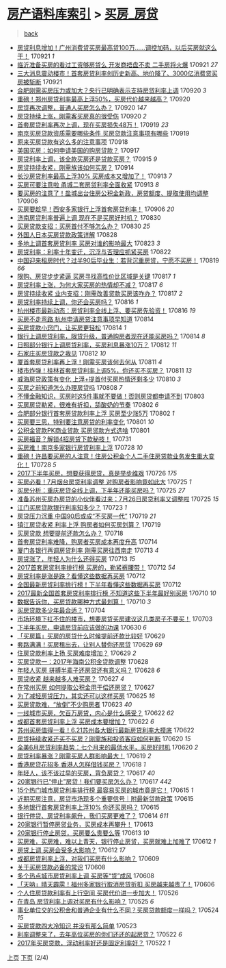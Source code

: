 [房产语料库索引](../../README.md)  > [买房_房贷](买房_房贷.md)
====
> [back](../README.md)

- [房贷利息增加！广州消费贷买房最高贷100万……调控加码，以后买房就这么干！](http://jkwz.applinzi.com/ittc/7015844863445304337.html#%E6%88%BF%E8%B4%B7%E5%88%A9%E6%81%AF%E5%A2%9E%E5%8A%A0%EF%BC%81%E5%B9%BF%E5%B7%9E%E6%B6%88%E8%B4%B9%E8%B4%B7%E4%B9%B0%E6%88%BF%E6%9C%80%E9%AB%98%E8%B4%B7100%E4%B8%87%E2%80%A6%E2%80%A6%E8%B0%83%E6%8E%A7%E5%8A%A0%E7%A0%81%EF%BC%8C%E4%BB%A5%E5%90%8E%E4%B9%B0%E6%88%BF%E5%B0%B1%E8%BF%99%E4%B9%88%E5%B9%B2%EF%BC%81) 170921 *1* 
- [临沂准备买房的看过工资够房贷么 开发商捂盘不卖 二手房将火爆](http://jkwz.applinzi.com/ittc/7015802893486261264.html#%E4%B8%B4%E6%B2%82%E5%87%86%E5%A4%87%E4%B9%B0%E6%88%BF%E7%9A%84%E7%9C%8B%E8%BF%87%E5%B7%A5%E8%B5%84%E5%A4%9F%E6%88%BF%E8%B4%B7%E4%B9%88+%E5%BC%80%E5%8F%91%E5%95%86%E6%8D%82%E7%9B%98%E4%B8%8D%E5%8D%96+%E4%BA%8C%E6%89%8B%E6%88%BF%E5%B0%86%E7%81%AB%E7%88%86) 170921 *27* 
- [三大消息震动楼市！首套房贷利率创历史新高、地价降了、3000亿消费贷买房被斩断](http://jkwz.applinzi.com/ittc/7015676422302204945.html#%E4%B8%89%E5%A4%A7%E6%B6%88%E6%81%AF%E9%9C%87%E5%8A%A8%E6%A5%BC%E5%B8%82%EF%BC%81%E9%A6%96%E5%A5%97%E6%88%BF%E8%B4%B7%E5%88%A9%E7%8E%87%E5%88%9B%E5%8E%86%E5%8F%B2%E6%96%B0%E9%AB%98%E3%80%81%E5%9C%B0%E4%BB%B7%E9%99%8D%E4%BA%86%E3%80%813000%E4%BA%BF%E6%B6%88%E8%B4%B9%E8%B4%B7%E4%B9%B0%E6%88%BF%E8%A2%AB%E6%96%A9%E6%96%AD) 170921  
- [合肥刚需买房压力或加大？央行已明确表示支持房贷利率上调](http://jkwz.applinzi.com/ittc/7015444379920237584.html#%E5%90%88%E8%82%A5%E5%88%9A%E9%9C%80%E4%B9%B0%E6%88%BF%E5%8E%8B%E5%8A%9B%E6%88%96%E5%8A%A0%E5%A4%A7%EF%BC%9F%E5%A4%AE%E8%A1%8C%E5%B7%B2%E6%98%8E%E7%A1%AE%E8%A1%A8%E7%A4%BA%E6%94%AF%E6%8C%81%E6%88%BF%E8%B4%B7%E5%88%A9%E7%8E%87%E4%B8%8A%E8%B0%83) 170920 *3* 
- [重磅！郑州房贷利率最高上浮50%，买房代价越来越高？](http://jkwz.applinzi.com/ittc/7015356392180024337.html#%E9%87%8D%E7%A3%85%EF%BC%81%E9%83%91%E5%B7%9E%E6%88%BF%E8%B4%B7%E5%88%A9%E7%8E%87%E6%9C%80%E9%AB%98%E4%B8%8A%E6%B5%AE50%25%EF%BC%8C%E4%B9%B0%E6%88%BF%E4%BB%A3%E4%BB%B7%E8%B6%8A%E6%9D%A5%E8%B6%8A%E9%AB%98%EF%BC%9F) 170920  
- [房贷再次调整，普通人买房怎么办？](http://jkwz.applinzi.com/ittc/7015355166033970193.html#%E6%88%BF%E8%B4%B7%E5%86%8D%E6%AC%A1%E8%B0%83%E6%95%B4%EF%BC%8C%E6%99%AE%E9%80%9A%E4%BA%BA%E4%B9%B0%E6%88%BF%E6%80%8E%E4%B9%88%E5%8A%9E%EF%BC%9F) 170920 *147* 
- [房贷持续上涨，刚需客买房真的很受伤](http://jkwz.applinzi.com/ittc/7015079674877838352.html#%E6%88%BF%E8%B4%B7%E6%8C%81%E7%BB%AD%E4%B8%8A%E6%B6%A8%EF%BC%8C%E5%88%9A%E9%9C%80%E5%AE%A2%E4%B9%B0%E6%88%BF%E7%9C%9F%E7%9A%84%E5%BE%88%E5%8F%97%E4%BC%A4) 170920 *2* 
- [首套房贷利率再次上调，现在买房损失48万！](http://jkwz.applinzi.com/ittc/7015060439816471569.html#%E9%A6%96%E5%A5%97%E6%88%BF%E8%B4%B7%E5%88%A9%E7%8E%87%E5%86%8D%E6%AC%A1%E4%B8%8A%E8%B0%83%EF%BC%8C%E7%8E%B0%E5%9C%A8%E4%B9%B0%E6%88%BF%E6%8D%9F%E5%A4%B148%E4%B8%87%EF%BC%81) 170919 *23* 
- [南京买房贷款资质需要哪些条件 买房贷款注意事项有哪些](http://jkwz.applinzi.com/ittc/7015045118133011472.html#%E5%8D%97%E4%BA%AC%E4%B9%B0%E6%88%BF%E8%B4%B7%E6%AC%BE%E8%B5%84%E8%B4%A8%E9%9C%80%E8%A6%81%E5%93%AA%E4%BA%9B%E6%9D%A1%E4%BB%B6+%E4%B9%B0%E6%88%BF%E8%B4%B7%E6%AC%BE%E6%B3%A8%E6%84%8F%E4%BA%8B%E9%A1%B9%E6%9C%89%E5%93%AA%E4%BA%9B) 170919  
- [原来买房贷款有这么多的注意事项](http://jkwz.applinzi.com/ittc/7014790704767960081.html#%E5%8E%9F%E6%9D%A5%E4%B9%B0%E6%88%BF%E8%B4%B7%E6%AC%BE%E6%9C%89%E8%BF%99%E4%B9%88%E5%A4%9A%E7%9A%84%E6%B3%A8%E6%84%8F%E4%BA%8B%E9%A1%B9) 170918  
- [美国买房：如何申请美国的购房贷款？](http://jkwz.applinzi.com/ittc/7014233059128509456.html#%E7%BE%8E%E5%9B%BD%E4%B9%B0%E6%88%BF%EF%BC%9A%E5%A6%82%E4%BD%95%E7%94%B3%E8%AF%B7%E7%BE%8E%E5%9B%BD%E7%9A%84%E8%B4%AD%E6%88%BF%E8%B4%B7%E6%AC%BE%EF%BC%9F) 170917  
- [房贷利率上调，该全款买房还是贷款买房？](http://jkwz.applinzi.com/ittc/7013470789280728080.html#%E6%88%BF%E8%B4%B7%E5%88%A9%E7%8E%87%E4%B8%8A%E8%B0%83%EF%BC%8C%E8%AF%A5%E5%85%A8%E6%AC%BE%E4%B9%B0%E6%88%BF%E8%BF%98%E6%98%AF%E8%B4%B7%E6%AC%BE%E4%B9%B0%E6%88%BF%EF%BC%9F) 170915 *9* 
- [房贷持续收紧，刚需族该如何买房？](http://jkwz.applinzi.com/ittc/7013202559282709520.html#%E6%88%BF%E8%B4%B7%E6%8C%81%E7%BB%AD%E6%94%B6%E7%B4%A7%EF%BC%8C%E5%88%9A%E9%9C%80%E6%97%8F%E8%AF%A5%E5%A6%82%E4%BD%95%E4%B9%B0%E6%88%BF%EF%BC%9F) 170914  
- [长沙房贷利率最高上浮30% 买房成本又增加了！](http://jkwz.applinzi.com/ittc/7012812586154984464.html#%E9%95%BF%E6%B2%99%E6%88%BF%E8%B4%B7%E5%88%A9%E7%8E%87%E6%9C%80%E9%AB%98%E4%B8%8A%E6%B5%AE30%25+%E4%B9%B0%E6%88%BF%E6%88%90%E6%9C%AC%E5%8F%88%E5%A2%9E%E5%8A%A0%E4%BA%86%EF%BC%81) 170913 *7* 
- [买房可要注意啦 甬城二套房贷利率全面收紧](http://jkwz.applinzi.com/ittc/7012714832149873680.html#%E4%B9%B0%E6%88%BF%E5%8F%AF%E8%A6%81%E6%B3%A8%E6%84%8F%E5%95%A6+%E7%94%AC%E5%9F%8E%E4%BA%8C%E5%A5%97%E6%88%BF%E8%B4%B7%E5%88%A9%E7%8E%87%E5%85%A8%E9%9D%A2%E6%94%B6%E7%B4%A7) 170913 *8* 
- [要买房的注意了！盐城出台住房公积金新政，房贷额度、提取使用均调整](http://jkwz.applinzi.com/ittc/7010275632708322321.html#%E8%A6%81%E4%B9%B0%E6%88%BF%E7%9A%84%E6%B3%A8%E6%84%8F%E4%BA%86%EF%BC%81%E7%9B%90%E5%9F%8E%E5%87%BA%E5%8F%B0%E4%BD%8F%E6%88%BF%E5%85%AC%E7%A7%AF%E9%87%91%E6%96%B0%E6%94%BF%EF%BC%8C%E6%88%BF%E8%B4%B7%E9%A2%9D%E5%BA%A6%E3%80%81%E6%8F%90%E5%8F%96%E4%BD%BF%E7%94%A8%E5%9D%87%E8%B0%83%E6%95%B4) 170906  
- [买房要趁早！西安多家银行上浮首套房贷利率！](http://jkwz.applinzi.com/ittc/7010218379238179856.html#%E4%B9%B0%E6%88%BF%E8%A6%81%E8%B6%81%E6%97%A9%EF%BC%81%E8%A5%BF%E5%AE%89%E5%A4%9A%E5%AE%B6%E9%93%B6%E8%A1%8C%E4%B8%8A%E6%B5%AE%E9%A6%96%E5%A5%97%E6%88%BF%E8%B4%B7%E5%88%A9%E7%8E%87%EF%BC%81) 170906 *20* 
- [济南房贷利率普遍上调 现在不是买房好时机？](http://jkwz.applinzi.com/ittc/7007613670258115600.html#%E6%B5%8E%E5%8D%97%E6%88%BF%E8%B4%B7%E5%88%A9%E7%8E%87%E6%99%AE%E9%81%8D%E4%B8%8A%E8%B0%83+%E7%8E%B0%E5%9C%A8%E4%B8%8D%E6%98%AF%E4%B9%B0%E6%88%BF%E5%A5%BD%E6%97%B6%E6%9C%BA%EF%BC%9F) 170830  
- [买房贷款支招：买房首付不够怎么办？](http://jkwz.applinzi.com/ittc/7007561068103336976.html#%E4%B9%B0%E6%88%BF%E8%B4%B7%E6%AC%BE%E6%94%AF%E6%8B%9B%EF%BC%9A%E4%B9%B0%E6%88%BF%E9%A6%96%E4%BB%98%E4%B8%8D%E5%A4%9F%E6%80%8E%E4%B9%88%E5%8A%9E%EF%BC%9F) 170830 *25* 
- [外国人日本买房贷款政策详解](http://jkwz.applinzi.com/ittc/7006843178853073937.html#%E5%A4%96%E5%9B%BD%E4%BA%BA%E6%97%A5%E6%9C%AC%E4%B9%B0%E6%88%BF%E8%B4%B7%E6%AC%BE%E6%94%BF%E7%AD%96%E8%AF%A6%E8%A7%A3) 170828  
- [多地上调首套房贷利率 买房对谁的影响最大](http://jkwz.applinzi.com/ittc/7004950445842498576.html#%E5%A4%9A%E5%9C%B0%E4%B8%8A%E8%B0%83%E9%A6%96%E5%A5%97%E6%88%BF%E8%B4%B7%E5%88%A9%E7%8E%87+%E4%B9%B0%E6%88%BF%E5%AF%B9%E8%B0%81%E7%9A%84%E5%BD%B1%E5%93%8D%E6%9C%80%E5%A4%A7) 170823 *3* 
- [房贷利率：利率十年变迁，沉浮与否理应抓紧买房](http://jkwz.applinzi.com/ittc/7004667357191210000.html#%E6%88%BF%E8%B4%B7%E5%88%A9%E7%8E%87%EF%BC%9A%E5%88%A9%E7%8E%87%E5%8D%81%E5%B9%B4%E5%8F%98%E8%BF%81%EF%BC%8C%E6%B2%89%E6%B5%AE%E4%B8%8E%E5%90%A6%E7%90%86%E5%BA%94%E6%8A%93%E7%B4%A7%E4%B9%B0%E6%88%BF) 170822  
- [中国迎来租房时代？过半90后毕业生：若背沉重房贷，宁愿不买房！](http://jkwz.applinzi.com/ittc/7003443145113863184.html#%E4%B8%AD%E5%9B%BD%E8%BF%8E%E6%9D%A5%E7%A7%9F%E6%88%BF%E6%97%B6%E4%BB%A3%EF%BC%9F%E8%BF%87%E5%8D%8A90%E5%90%8E%E6%AF%95%E4%B8%9A%E7%94%9F%EF%BC%9A%E8%8B%A5%E8%83%8C%E6%B2%89%E9%87%8D%E6%88%BF%E8%B4%B7%EF%BC%8C%E5%AE%81%E6%84%BF%E4%B8%8D%E4%B9%B0%E6%88%BF%EF%BC%81) 170819 *66* 
- [限购、房贷步步紧逼 买房寻找高性价比区域是关键](http://jkwz.applinzi.com/ittc/7002850912224412689.html#%E9%99%90%E8%B4%AD%E3%80%81%E6%88%BF%E8%B4%B7%E6%AD%A5%E6%AD%A5%E7%B4%A7%E9%80%BC+%E4%B9%B0%E6%88%BF%E5%AF%BB%E6%89%BE%E9%AB%98%E6%80%A7%E4%BB%B7%E6%AF%94%E5%8C%BA%E5%9F%9F%E6%98%AF%E5%85%B3%E9%94%AE) 170817 *1* 
- [房贷利率上涨，为何大家买房的热情却不减？](http://jkwz.applinzi.com/ittc/7002829935646082065.html#%E6%88%BF%E8%B4%B7%E5%88%A9%E7%8E%87%E4%B8%8A%E6%B6%A8%EF%BC%8C%E4%B8%BA%E4%BD%95%E5%A4%A7%E5%AE%B6%E4%B9%B0%E6%88%BF%E7%9A%84%E7%83%AD%E6%83%85%E5%8D%B4%E4%B8%8D%E5%87%8F%EF%BC%9F) 170817 *6* 
- [房贷持续收紧 业内支招：刚需改善贷款买房该咋办？](http://jkwz.applinzi.com/ittc/7002718482393990161.html#%E6%88%BF%E8%B4%B7%E6%8C%81%E7%BB%AD%E6%94%B6%E7%B4%A7+%E4%B8%9A%E5%86%85%E6%94%AF%E6%8B%9B%EF%BC%9A%E5%88%9A%E9%9C%80%E6%94%B9%E5%96%84%E8%B4%B7%E6%AC%BE%E4%B9%B0%E6%88%BF%E8%AF%A5%E5%92%8B%E5%8A%9E%EF%BC%9F) 170817 *2* 
- [房贷利率持续上调，你还会买房吗？](http://jkwz.applinzi.com/ittc/7002317219479159824.html#%E6%88%BF%E8%B4%B7%E5%88%A9%E7%8E%87%E6%8C%81%E7%BB%AD%E4%B8%8A%E8%B0%83%EF%BC%8C%E4%BD%A0%E8%BF%98%E4%BC%9A%E4%B9%B0%E6%88%BF%E5%90%97%EF%BC%9F) 170816 *1* 
- [杭州楼市最新动态：房贷利率全线上浮、要买房先验资！](http://jkwz.applinzi.com/ittc/7002315948634407953.html#%E6%9D%AD%E5%B7%9E%E6%A5%BC%E5%B8%82%E6%9C%80%E6%96%B0%E5%8A%A8%E6%80%81%EF%BC%9A%E6%88%BF%E8%B4%B7%E5%88%A9%E7%8E%87%E5%85%A8%E7%BA%BF%E4%B8%8A%E6%B5%AE%E3%80%81%E8%A6%81%E4%B9%B0%E6%88%BF%E5%85%88%E9%AA%8C%E8%B5%84%EF%BC%81) 170816 *19* 
- [买房不走弯路 杭州申请房贷注意事项早知道](http://jkwz.applinzi.com/ittc/7001723528381203473.html#%E4%B9%B0%E6%88%BF%E4%B8%8D%E8%B5%B0%E5%BC%AF%E8%B7%AF+%E6%9D%AD%E5%B7%9E%E7%94%B3%E8%AF%B7%E6%88%BF%E8%B4%B7%E6%B3%A8%E6%84%8F%E4%BA%8B%E9%A1%B9%E6%97%A9%E7%9F%A5%E9%81%93) 170814  
- [买房贷款小窍门，让买房更轻松](http://jkwz.applinzi.com/ittc/7001588569884591121.html#%E4%B9%B0%E6%88%BF%E8%B4%B7%E6%AC%BE%E5%B0%8F%E7%AA%8D%E9%97%A8%EF%BC%8C%E8%AE%A9%E4%B9%B0%E6%88%BF%E6%9B%B4%E8%BD%BB%E6%9D%BE) 170814 *1* 
- [银行上调房贷利率，限贷升级，普通购房者现在还能买房吗？](http://jkwz.applinzi.com/ittc/7001602264316511248.html#%E9%93%B6%E8%A1%8C%E4%B8%8A%E8%B0%83%E6%88%BF%E8%B4%B7%E5%88%A9%E7%8E%87%EF%BC%8C%E9%99%90%E8%B4%B7%E5%8D%87%E7%BA%A7%EF%BC%8C%E6%99%AE%E9%80%9A%E8%B4%AD%E6%88%BF%E8%80%85%E7%8E%B0%E5%9C%A8%E8%BF%98%E8%83%BD%E4%B9%B0%E6%88%BF%E5%90%97%EF%BC%9F) 170814 *8* 
- [日照部分银行上调房贷利率，买房利息暴涨10万？](http://jkwz.applinzi.com/ittc/7000958864571499537.html#%E6%97%A5%E7%85%A7%E9%83%A8%E5%88%86%E9%93%B6%E8%A1%8C%E4%B8%8A%E8%B0%83%E6%88%BF%E8%B4%B7%E5%88%A9%E7%8E%87%EF%BC%8C%E4%B9%B0%E6%88%BF%E5%88%A9%E6%81%AF%E6%9A%B4%E6%B6%A810%E4%B8%87%EF%BC%9F) 170812 *11* 
- [石家庄买房贷款之我见](http://jkwz.applinzi.com/ittc/7000579756599542801.html#%E7%9F%B3%E5%AE%B6%E5%BA%84%E4%B9%B0%E6%88%BF%E8%B4%B7%E6%AC%BE%E4%B9%8B%E6%88%91%E8%A7%81) 170812 *10* 
- [厦首套房贷利率再上浮！刚需买房该何去何从](http://jkwz.applinzi.com/ittc/7000554121130935312.html#%E5%8E%A6%E9%A6%96%E5%A5%97%E6%88%BF%E8%B4%B7%E5%88%A9%E7%8E%87%E5%86%8D%E4%B8%8A%E6%B5%AE%EF%BC%81%E5%88%9A%E9%9C%80%E4%B9%B0%E6%88%BF%E8%AF%A5%E4%BD%95%E5%8E%BB%E4%BD%95%E4%BB%8E) 170811 *4* 
- [楼市炸弹！桂林首套房贷利率上调5%，你还买不买房？](http://jkwz.applinzi.com/ittc/7000490780932965392.html#%E6%A5%BC%E5%B8%82%E7%82%B8%E5%BC%B9%EF%BC%81%E6%A1%82%E6%9E%97%E9%A6%96%E5%A5%97%E6%88%BF%E8%B4%B7%E5%88%A9%E7%8E%87%E4%B8%8A%E8%B0%835%25%EF%BC%8C%E4%BD%A0%E8%BF%98%E4%B9%B0%E4%B8%8D%E4%B9%B0%E6%88%BF%EF%BC%9F) 170811 *13* 
- [威海房贷政策有变化 上浮+提首付买房热情还剩多少](http://jkwz.applinzi.com/ittc/7000190173361734672.html#%E5%A8%81%E6%B5%B7%E6%88%BF%E8%B4%B7%E6%94%BF%E7%AD%96%E6%9C%89%E5%8F%98%E5%8C%96+%E4%B8%8A%E6%B5%AE%2B%E6%8F%90%E9%A6%96%E4%BB%98%E4%B9%B0%E6%88%BF%E7%83%AD%E6%83%85%E8%BF%98%E5%89%A9%E5%A4%9A%E5%B0%91) 170810 *3* 
- [买房之前知道怎么办理房贷吗](http://jkwz.applinzi.com/ittc/6999456382016029713.html#%E4%B9%B0%E6%88%BF%E4%B9%8B%E5%89%8D%E7%9F%A5%E9%81%93%E6%80%8E%E4%B9%88%E5%8A%9E%E7%90%86%E6%88%BF%E8%B4%B7%E5%90%97) 170808 *7* 
- [不懂金融知识，买房时这5件事就不要做！否则房贷都申请不到](http://jkwz.applinzi.com/ittc/6997627208322253840.html#%E4%B8%8D%E6%87%82%E9%87%91%E8%9E%8D%E7%9F%A5%E8%AF%86%EF%BC%8C%E4%B9%B0%E6%88%BF%E6%97%B6%E8%BF%995%E4%BB%B6%E4%BA%8B%E5%B0%B1%E4%B8%8D%E8%A6%81%E5%81%9A%EF%BC%81%E5%90%A6%E5%88%99%E6%88%BF%E8%B4%B7%E9%83%BD%E7%94%B3%E8%AF%B7%E4%B8%8D%E5%88%B0) 170803  
- [买房房贷勒紧，很难有折扣，舔酸奶的节奏](http://jkwz.applinzi.com/ittc/6997142483279299601.html#%E4%B9%B0%E6%88%BF%E6%88%BF%E8%B4%B7%E5%8B%92%E7%B4%A7%EF%BC%8C%E5%BE%88%E9%9A%BE%E6%9C%89%E6%8A%98%E6%89%A3%EF%BC%8C%E8%88%94%E9%85%B8%E5%A5%B6%E7%9A%84%E8%8A%82%E5%A5%8F) 170802 *6* 
- [合肥部分银行首套房贷款利率上浮 买房至少涨5万](http://jkwz.applinzi.com/ittc/6997135180488508433.html#%E5%90%88%E8%82%A5%E9%83%A8%E5%88%86%E9%93%B6%E8%A1%8C%E9%A6%96%E5%A5%97%E6%88%BF%E8%B4%B7%E6%AC%BE%E5%88%A9%E7%8E%87%E4%B8%8A%E6%B5%AE+%E4%B9%B0%E6%88%BF%E8%87%B3%E5%B0%91%E6%B6%A85%E4%B8%87) 170802 *1* 
- [买房要三思，特别要注意房贷的利率变化](http://jkwz.applinzi.com/ittc/6996859063638688784.html#%E4%B9%B0%E6%88%BF%E8%A6%81%E4%B8%89%E6%80%9D%EF%BC%8C%E7%89%B9%E5%88%AB%E8%A6%81%E6%B3%A8%E6%84%8F%E6%88%BF%E8%B4%B7%E7%9A%84%E5%88%A9%E7%8E%87%E5%8F%98%E5%8C%96) 170801 *10* 
- [公积金贷款PK商业贷款 买房贷款方式选啥](http://jkwz.applinzi.com/ittc/6996793533338747920.html#%E5%85%AC%E7%A7%AF%E9%87%91%E8%B4%B7%E6%AC%BEPK%E5%95%86%E4%B8%9A%E8%B4%B7%E6%AC%BE+%E4%B9%B0%E6%88%BF%E8%B4%B7%E6%AC%BE%E6%96%B9%E5%BC%8F%E9%80%89%E5%95%A5) 170801  
- [买房福音？解锁4招房贷下款秘技！](http://jkwz.applinzi.com/ittc/6996425218535719953.html#%E4%B9%B0%E6%88%BF%E7%A6%8F%E9%9F%B3%EF%BC%9F%E8%A7%A3%E9%94%814%E6%8B%9B%E6%88%BF%E8%B4%B7%E4%B8%8B%E6%AC%BE%E7%A7%98%E6%8A%80%EF%BC%81) 170731  
- [买房难！南京多家银行房贷利率上浮](http://jkwz.applinzi.com/ittc/6995411248198714384.html#%E4%B9%B0%E6%88%BF%E9%9A%BE%EF%BC%81%E5%8D%97%E4%BA%AC%E5%A4%9A%E5%AE%B6%E9%93%B6%E8%A1%8C%E6%88%BF%E8%B4%B7%E5%88%A9%E7%8E%87%E4%B8%8A%E6%B5%AE) 170728 *10* 
- [重磅！许昌要买房的人注意！住房公积金个人二手住房贷款业务发生重大变化！](http://jkwz.applinzi.com/ittc/6995406803255690256.html#%E9%87%8D%E7%A3%85%EF%BC%81%E8%AE%B8%E6%98%8C%E8%A6%81%E4%B9%B0%E6%88%BF%E7%9A%84%E4%BA%BA%E6%B3%A8%E6%84%8F%EF%BC%81%E4%BD%8F%E6%88%BF%E5%85%AC%E7%A7%AF%E9%87%91%E4%B8%AA%E4%BA%BA%E4%BA%8C%E6%89%8B%E4%BD%8F%E6%88%BF%E8%B4%B7%E6%AC%BE%E4%B8%9A%E5%8A%A1%E5%8F%91%E7%94%9F%E9%87%8D%E5%A4%A7%E5%8F%98%E5%8C%96%EF%BC%81) 170728 *5* 
- [2017下半年买房，想要获得房贷，真是举步维艰](http://jkwz.applinzi.com/ittc/6994652793187861520.html#2017%E4%B8%8B%E5%8D%8A%E5%B9%B4%E4%B9%B0%E6%88%BF%EF%BC%8C%E6%83%B3%E8%A6%81%E8%8E%B7%E5%BE%97%E6%88%BF%E8%B4%B7%EF%BC%8C%E7%9C%9F%E6%98%AF%E4%B8%BE%E6%AD%A5%E7%BB%B4%E8%89%B0) 170726 *175* 
- [买房必看！7月烟台房贷利率调整 对购房者影响竟如此大](http://jkwz.applinzi.com/ittc/6994264556153865232.html#%E4%B9%B0%E6%88%BF%E5%BF%85%E7%9C%8B%EF%BC%817%E6%9C%88%E7%83%9F%E5%8F%B0%E6%88%BF%E8%B4%B7%E5%88%A9%E7%8E%87%E8%B0%83%E6%95%B4+%E5%AF%B9%E8%B4%AD%E6%88%BF%E8%80%85%E5%BD%B1%E5%93%8D%E7%AB%9F%E5%A6%82%E6%AD%A4%E5%A4%A7) 170725 *1* 
- [买房分析：重庆房贷全线上调，下半年还能买房吗？](http://jkwz.applinzi.com/ittc/6994254601573106704.html#%E4%B9%B0%E6%88%BF%E5%88%86%E6%9E%90%EF%BC%9A%E9%87%8D%E5%BA%86%E6%88%BF%E8%B4%B7%E5%85%A8%E7%BA%BF%E4%B8%8A%E8%B0%83%EF%BC%8C%E4%B8%8B%E5%8D%8A%E5%B9%B4%E8%BF%98%E8%83%BD%E4%B9%B0%E6%88%BF%E5%90%97%EF%BC%9F) 170725 *27* 
- [准备苏州买房办房贷的小伙伴看过来：7月26日房贷利率又调整啦](http://jkwz.applinzi.com/ittc/6994190668334105616.html#%E5%87%86%E5%A4%87%E8%8B%8F%E5%B7%9E%E4%B9%B0%E6%88%BF%E5%8A%9E%E6%88%BF%E8%B4%B7%E7%9A%84%E5%B0%8F%E4%BC%99%E4%BC%B4%E7%9C%8B%E8%BF%87%E6%9D%A5%EF%BC%9A7%E6%9C%8826%E6%97%A5%E6%88%BF%E8%B4%B7%E5%88%A9%E7%8E%87%E5%8F%88%E8%B0%83%E6%95%B4%E5%95%A6) 170725 *15* 
- [江门买房贷款银行利率知多少？](http://jkwz.applinzi.com/ittc/6993284313955959825.html#%E6%B1%9F%E9%97%A8%E4%B9%B0%E6%88%BF%E8%B4%B7%E6%AC%BE%E9%93%B6%E8%A1%8C%E5%88%A9%E7%8E%87%E7%9F%A5%E5%A4%9A%E5%B0%91%EF%BC%9F) 170723 *1* 
- [房贷压力沉重 中国90后或成“不买房一代”](http://jkwz.applinzi.com/ittc/6992046301272097808.html#%E6%88%BF%E8%B4%B7%E5%8E%8B%E5%8A%9B%E6%B2%89%E9%87%8D+%E4%B8%AD%E5%9B%BD90%E5%90%8E%E6%88%96%E6%88%90%E2%80%9C%E4%B8%8D%E4%B9%B0%E6%88%BF%E4%B8%80%E4%BB%A3%E2%80%9D) 170719 *21* 
- [镇江房贷收紧 利率上浮 购房者如何买房划算？](http://jkwz.applinzi.com/ittc/6991808170807526416.html#%E9%95%87%E6%B1%9F%E6%88%BF%E8%B4%B7%E6%94%B6%E7%B4%A7+%E5%88%A9%E7%8E%87%E4%B8%8A%E6%B5%AE+%E8%B4%AD%E6%88%BF%E8%80%85%E5%A6%82%E4%BD%95%E4%B9%B0%E6%88%BF%E5%88%92%E7%AE%97%EF%BC%9F) 170719  
- [买房贷款 想要提前还款怎么办？](http://jkwz.applinzi.com/ittc/6991645765246911504.html#%E4%B9%B0%E6%88%BF%E8%B4%B7%E6%AC%BE+%E6%83%B3%E8%A6%81%E6%8F%90%E5%89%8D%E8%BF%98%E6%AC%BE%E6%80%8E%E4%B9%88%E5%8A%9E%EF%BC%9F) 170718  
- [首套房贷利率难降，购房者买房成本再度升高](http://jkwz.applinzi.com/ittc/6990074482444993553.html#%E9%A6%96%E5%A5%97%E6%88%BF%E8%B4%B7%E5%88%A9%E7%8E%87%E9%9A%BE%E9%99%8D%EF%BC%8C%E8%B4%AD%E6%88%BF%E8%80%85%E4%B9%B0%E6%88%BF%E6%88%90%E6%9C%AC%E5%86%8D%E5%BA%A6%E5%8D%87%E9%AB%98) 170714  
- [厦门各银行再调房贷利率 刚需买房往西南走](http://jkwz.applinzi.com/ittc/6989817537867809808.html#%E5%8E%A6%E9%97%A8%E5%90%84%E9%93%B6%E8%A1%8C%E5%86%8D%E8%B0%83%E6%88%BF%E8%B4%B7%E5%88%A9%E7%8E%87+%E5%88%9A%E9%9C%80%E4%B9%B0%E6%88%BF%E5%BE%80%E8%A5%BF%E5%8D%97%E8%B5%B0) 170713 *4* 
- [房贷涨了，年轻人为什么还得买房](http://jkwz.applinzi.com/ittc/6989343424229409808.html#%E6%88%BF%E8%B4%B7%E6%B6%A8%E4%BA%86%EF%BC%8C%E5%B9%B4%E8%BD%BB%E4%BA%BA%E4%B8%BA%E4%BB%80%E4%B9%88%E8%BF%98%E5%BE%97%E4%B9%B0%E6%88%BF) 170713 *15* 
- [2017首套房贷利率排行榜 买房的，勒紧裤腰带！](http://jkwz.applinzi.com/ittc/6989458166575006737.html#2017%E9%A6%96%E5%A5%97%E6%88%BF%E8%B4%B7%E5%88%A9%E7%8E%87%E6%8E%92%E8%A1%8C%E6%A6%9C+%E4%B9%B0%E6%88%BF%E7%9A%84%EF%BC%8C%E5%8B%92%E7%B4%A7%E8%A3%A4%E8%85%B0%E5%B8%A6%EF%BC%81) 170712 *54* 
- [房贷利率是涨是跌？看懂这些数据再买房](http://jkwz.applinzi.com/ittc/6989406158400783377.html#%E6%88%BF%E8%B4%B7%E5%88%A9%E7%8E%87%E6%98%AF%E6%B6%A8%E6%98%AF%E8%B7%8C%EF%BC%9F%E7%9C%8B%E6%87%82%E8%BF%99%E4%BA%9B%E6%95%B0%E6%8D%AE%E5%86%8D%E4%B9%B0%E6%88%BF) 170712  
- [全国最新房贷利率排行榜！下半年看懂这些数据再买房](http://jkwz.applinzi.com/ittc/6989351564530418704.html#%E5%85%A8%E5%9B%BD%E6%9C%80%E6%96%B0%E6%88%BF%E8%B4%B7%E5%88%A9%E7%8E%87%E6%8E%92%E8%A1%8C%E6%A6%9C%EF%BC%81%E4%B8%8B%E5%8D%8A%E5%B9%B4%E7%9C%8B%E6%87%82%E8%BF%99%E4%BA%9B%E6%95%B0%E6%8D%AE%E5%86%8D%E4%B9%B0%E6%88%BF) 170712  
- [2017最新全国首套房贷利率排行榜 不知道这些下半年最好别买房](http://jkwz.applinzi.com/ittc/6988727916228510724.html#2017%E6%9C%80%E6%96%B0%E5%85%A8%E5%9B%BD%E9%A6%96%E5%A5%97%E6%88%BF%E8%B4%B7%E5%88%A9%E7%8E%87%E6%8E%92%E8%A1%8C%E6%A6%9C+%E4%B8%8D%E7%9F%A5%E9%81%93%E8%BF%99%E4%BA%9B%E4%B8%8B%E5%8D%8A%E5%B9%B4%E6%9C%80%E5%A5%BD%E5%88%AB%E4%B9%B0%E6%88%BF) 170710 *10* 
- [数据告诉你，买房贷款哪种方式最划算！](http://jkwz.applinzi.com/ittc/6988724677491819525.html#%E6%95%B0%E6%8D%AE%E5%91%8A%E8%AF%89%E4%BD%A0%EF%BC%8C%E4%B9%B0%E6%88%BF%E8%B4%B7%E6%AC%BE%E5%93%AA%E7%A7%8D%E6%96%B9%E5%BC%8F%E6%9C%80%E5%88%92%E7%AE%97%EF%BC%81) 170710 *3* 
- [买房贷款多少年最合适？](http://jkwz.applinzi.com/ittc/6986226058897392644.html#%E4%B9%B0%E6%88%BF%E8%B4%B7%E6%AC%BE%E5%A4%9A%E5%B0%91%E5%B9%B4%E6%9C%80%E5%90%88%E9%80%82%EF%BC%9F) 170704  
- [市场环境下扛不住的楼市，想要房贷买房建议这几类房子不要买！](http://jkwz.applinzi.com/ittc/6986039883477812229.html#%E5%B8%82%E5%9C%BA%E7%8E%AF%E5%A2%83%E4%B8%8B%E6%89%9B%E4%B8%8D%E4%BD%8F%E7%9A%84%E6%A5%BC%E5%B8%82%EF%BC%8C%E6%83%B3%E8%A6%81%E6%88%BF%E8%B4%B7%E4%B9%B0%E6%88%BF%E5%BB%BA%E8%AE%AE%E8%BF%99%E5%87%A0%E7%B1%BB%E6%88%BF%E5%AD%90%E4%B8%8D%E8%A6%81%E4%B9%B0%EF%BC%81) 170703  
- [下半年买房，申请房贷前应该做的功课](http://jkwz.applinzi.com/ittc/6985095151100625924.html#%E4%B8%8B%E5%8D%8A%E5%B9%B4%E4%B9%B0%E6%88%BF%EF%BC%8C%E7%94%B3%E8%AF%B7%E6%88%BF%E8%B4%B7%E5%89%8D%E5%BA%94%E8%AF%A5%E5%81%9A%E7%9A%84%E5%8A%9F%E8%AF%BE) 170630 *6* 
- [「买房篇」买房的房贷什么时候提前还款比较好](http://jkwz.applinzi.com/ittc/6984701873880564741.html#%E3%80%8C%E4%B9%B0%E6%88%BF%E7%AF%87%E3%80%8D%E4%B9%B0%E6%88%BF%E7%9A%84%E6%88%BF%E8%B4%B7%E4%BB%80%E4%B9%88%E6%97%B6%E5%80%99%E6%8F%90%E5%89%8D%E8%BF%98%E6%AC%BE%E6%AF%94%E8%BE%83%E5%A5%BD) 170629  
- [套路满满！买房租出去，让别人替你还房贷](http://jkwz.applinzi.com/ittc/6984547523887629317.html#%E5%A5%97%E8%B7%AF%E6%BB%A1%E6%BB%A1%EF%BC%81%E4%B9%B0%E6%88%BF%E7%A7%9F%E5%87%BA%E5%8E%BB%EF%BC%8C%E8%AE%A9%E5%88%AB%E4%BA%BA%E6%9B%BF%E4%BD%A0%E8%BF%98%E6%88%BF%E8%B4%B7) 170629 *69* 
- [住房贷款利率上扬 买房难度增加？](http://jkwz.applinzi.com/ittc/6984550692675912709.html#%E4%BD%8F%E6%88%BF%E8%B4%B7%E6%AC%BE%E5%88%A9%E7%8E%87%E4%B8%8A%E6%89%AC+%E4%B9%B0%E6%88%BF%E9%9A%BE%E5%BA%A6%E5%A2%9E%E5%8A%A0%EF%BC%9F) 170629 *2* 
- [买房贷款一：2017年海南公积金贷款调整](http://jkwz.applinzi.com/ittc/6984252789851948037.html#%E4%B9%B0%E6%88%BF%E8%B4%B7%E6%AC%BE%E4%B8%80%EF%BC%9A2017%E5%B9%B4%E6%B5%B7%E5%8D%97%E5%85%AC%E7%A7%AF%E9%87%91%E8%B4%B7%E6%AC%BE%E8%B0%83%E6%95%B4) 170628  
- [年轻人买房 拼搏半辈子还房贷还有意义吗？](http://jkwz.applinzi.com/ittc/6984154980234560516.html#%E5%B9%B4%E8%BD%BB%E4%BA%BA%E4%B9%B0%E6%88%BF+%E6%8B%BC%E6%90%8F%E5%8D%8A%E8%BE%88%E5%AD%90%E8%BF%98%E6%88%BF%E8%B4%B7%E8%BF%98%E6%9C%89%E6%84%8F%E4%B9%89%E5%90%97%EF%BC%9F) 170628 *6* 
- [房贷收紧 越来越多人难买房？](http://jkwz.applinzi.com/ittc/6983909045499855877.html#%E6%88%BF%E8%B4%B7%E6%94%B6%E7%B4%A7+%E8%B6%8A%E6%9D%A5%E8%B6%8A%E5%A4%9A%E4%BA%BA%E9%9A%BE%E4%B9%B0%E6%88%BF%EF%BC%9F) 170627 *4* 
- [在常州买房 如何提取公积金用于偿还房贷？](http://jkwz.applinzi.com/ittc/6983876049593959429.html#%E5%9C%A8%E5%B8%B8%E5%B7%9E%E4%B9%B0%E6%88%BF+%E5%A6%82%E4%BD%95%E6%8F%90%E5%8F%96%E5%85%AC%E7%A7%AF%E9%87%91%E7%94%A8%E4%BA%8E%E5%81%BF%E8%BF%98%E6%88%BF%E8%B4%B7%EF%BC%9F) 170627  
- [为了减轻房贷压力，其实还可以这样买房](http://jkwz.applinzi.com/ittc/6983033652400096260.html#%E4%B8%BA%E4%BA%86%E5%87%8F%E8%BD%BB%E6%88%BF%E8%B4%B7%E5%8E%8B%E5%8A%9B%EF%BC%8C%E5%85%B6%E5%AE%9E%E8%BF%98%E5%8F%AF%E4%BB%A5%E8%BF%99%E6%A0%B7%E4%B9%B0%E6%88%BF) 170625 *16* 
- [买房贷款难，“放倒”不少购房者](http://jkwz.applinzi.com/ittc/6982380100329669636.html#%E4%B9%B0%E6%88%BF%E8%B4%B7%E6%AC%BE%E9%9A%BE%EF%BC%8C%E2%80%9C%E6%94%BE%E5%80%92%E2%80%9D%E4%B8%8D%E5%B0%91%E8%B4%AD%E6%88%BF%E8%80%85) 170623 *40* 
- [一线城市买房，欠百万房贷，内心是什么感受？](http://jkwz.applinzi.com/ittc/6982083998980244485.html#%E4%B8%80%E7%BA%BF%E5%9F%8E%E5%B8%82%E4%B9%B0%E6%88%BF%EF%BC%8C%E6%AC%A0%E7%99%BE%E4%B8%87%E6%88%BF%E8%B4%B7%EF%BC%8C%E5%86%85%E5%BF%83%E6%98%AF%E4%BB%80%E4%B9%88%E6%84%9F%E5%8F%97%EF%BC%9F) 170622 *62* 
- [成都首套房贷利率上浮 买房成本要增加？](http://jkwz.applinzi.com/ittc/6982039921010148356.html#%E6%88%90%E9%83%BD%E9%A6%96%E5%A5%97%E6%88%BF%E8%B4%B7%E5%88%A9%E7%8E%87%E4%B8%8A%E6%B5%AE+%E4%B9%B0%E6%88%BF%E6%88%90%E6%9C%AC%E8%A6%81%E5%A2%9E%E5%8A%A0%EF%BC%9F) 170622 *6* 
- [苏州买房值得一看！6.21苏州各大银行最新房贷利率大摸底](http://jkwz.applinzi.com/ittc/6981933629427958789.html#%E8%8B%8F%E5%B7%9E%E4%B9%B0%E6%88%BF%E5%80%BC%E5%BE%97%E4%B8%80%E7%9C%8B%EF%BC%816.21%E8%8B%8F%E5%B7%9E%E5%90%84%E5%A4%A7%E9%93%B6%E8%A1%8C%E6%9C%80%E6%96%B0%E6%88%BF%E8%B4%B7%E5%88%A9%E7%8E%87%E5%A4%A7%E6%91%B8%E5%BA%95) 170622  
- [房贷持续收紧还买不买房？刚需族和投资客应如何判断](http://jkwz.applinzi.com/ittc/6981197781799535621.html#%E6%88%BF%E8%B4%B7%E6%8C%81%E7%BB%AD%E6%94%B6%E7%B4%A7%E8%BF%98%E4%B9%B0%E4%B8%8D%E4%B9%B0%E6%88%BF%EF%BC%9F%E5%88%9A%E9%9C%80%E6%97%8F%E5%92%8C%E6%8A%95%E8%B5%84%E5%AE%A2%E5%BA%94%E5%A6%82%E4%BD%95%E5%88%A4%E6%96%AD) 170620 *15* 
- [全美6月房贷利率趋势：七个月来的最低水平，买房好时机](http://jkwz.applinzi.com/ittc/6981189965865026565.html#%E5%85%A8%E7%BE%8E6%E6%9C%88%E6%88%BF%E8%B4%B7%E5%88%A9%E7%8E%87%E8%B6%8B%E5%8A%BF%EF%BC%9A%E4%B8%83%E4%B8%AA%E6%9C%88%E6%9D%A5%E7%9A%84%E6%9C%80%E4%BD%8E%E6%B0%B4%E5%B9%B3%EF%BC%8C%E4%B9%B0%E6%88%BF%E5%A5%BD%E6%97%B6%E6%9C%BA) 170620 *2* 
- [房贷利率暴涨？刚需买房人群影响最大！](http://jkwz.applinzi.com/ittc/6980943454417716229.html#%E6%88%BF%E8%B4%B7%E5%88%A9%E7%8E%87%E6%9A%B4%E6%B6%A8%EF%BC%9F%E5%88%9A%E9%9C%80%E4%B9%B0%E6%88%BF%E4%BA%BA%E7%BE%A4%E5%BD%B1%E5%93%8D%E6%9C%80%E5%A4%A7%EF%BC%81) 170619 *2* 
- [香港房贷花招多 香港人怎样借钱买房？](http://jkwz.applinzi.com/ittc/6980467045731664901.html#%E9%A6%99%E6%B8%AF%E6%88%BF%E8%B4%B7%E8%8A%B1%E6%8B%9B%E5%A4%9A+%E9%A6%99%E6%B8%AF%E4%BA%BA%E6%80%8E%E6%A0%B7%E5%80%9F%E9%92%B1%E4%B9%B0%E6%88%BF%EF%BC%9F) 170618 *1* 
- [年轻人，该不该过早的买房，背负房贷？](http://jkwz.applinzi.com/ittc/6977267667344819204.html#%E5%B9%B4%E8%BD%BB%E4%BA%BA%EF%BC%8C%E8%AF%A5%E4%B8%8D%E8%AF%A5%E8%BF%87%E6%97%A9%E7%9A%84%E4%B9%B0%E6%88%BF%EF%BC%8C%E8%83%8C%E8%B4%9F%E6%88%BF%E8%B4%B7%EF%BC%9F) 170617 *40* 
- [20家银行已“停止”房贷！我们要买房怎么办？](http://jkwz.applinzi.com/ittc/6980104870274008069.html#20%E5%AE%B6%E9%93%B6%E8%A1%8C%E5%B7%B2%E2%80%9C%E5%81%9C%E6%AD%A2%E2%80%9D%E6%88%BF%E8%B4%B7%EF%BC%81%E6%88%91%E4%BB%AC%E8%A6%81%E4%B9%B0%E6%88%BF%E6%80%8E%E4%B9%88%E5%8A%9E%EF%BC%9F) 170617 *442* 
- [15个热门城市房贷利率排行榜 最容易买房的城市竟是它！](http://jkwz.applinzi.com/ittc/6979457108217955333.html#15%E4%B8%AA%E7%83%AD%E9%97%A8%E5%9F%8E%E5%B8%82%E6%88%BF%E8%B4%B7%E5%88%A9%E7%8E%87%E6%8E%92%E8%A1%8C%E6%A6%9C+%E6%9C%80%E5%AE%B9%E6%98%93%E4%B9%B0%E6%88%BF%E7%9A%84%E5%9F%8E%E5%B8%82%E7%AB%9F%E6%98%AF%E5%AE%83%EF%BC%81) 170615 *1* 
- [近期买房注意，房贷市场现多个重要信号｜附最新贷款政策](http://jkwz.applinzi.com/ittc/6979386512616457220.html#%E8%BF%91%E6%9C%9F%E4%B9%B0%E6%88%BF%E6%B3%A8%E6%84%8F%EF%BC%8C%E6%88%BF%E8%B4%B7%E5%B8%82%E5%9C%BA%E7%8E%B0%E5%A4%9A%E4%B8%AA%E9%87%8D%E8%A6%81%E4%BF%A1%E5%8F%B7%EF%BD%9C%E9%99%84%E6%9C%80%E6%96%B0%E8%B4%B7%E6%AC%BE%E6%94%BF%E7%AD%96) 170615  
- [多地银行首套房贷利率上浮10% 你还买房吗？](http://jkwz.applinzi.com/ittc/6979328997660820484.html#%E5%A4%9A%E5%9C%B0%E9%93%B6%E8%A1%8C%E9%A6%96%E5%A5%97%E6%88%BF%E8%B4%B7%E5%88%A9%E7%8E%87%E4%B8%8A%E6%B5%AE10%25+%E4%BD%A0%E8%BF%98%E4%B9%B0%E6%88%BF%E5%90%97%EF%BC%9F) 170615  
- [银行停贷、房贷利率飙升，我们买房更难了？](http://jkwz.applinzi.com/ittc/6978956977701913604.html#%E9%93%B6%E8%A1%8C%E5%81%9C%E8%B4%B7%E3%80%81%E6%88%BF%E8%B4%B7%E5%88%A9%E7%8E%87%E9%A3%99%E5%8D%87%EF%BC%8C%E6%88%91%E4%BB%AC%E4%B9%B0%E6%88%BF%E6%9B%B4%E9%9A%BE%E4%BA%86%EF%BC%9F) 170614 *611* 
- [20家银行暂停房贷业务，买房成本再攀升！](http://jkwz.applinzi.com/ittc/6978743973093835781.html#20%E5%AE%B6%E9%93%B6%E8%A1%8C%E6%9A%82%E5%81%9C%E6%88%BF%E8%B4%B7%E4%B8%9A%E5%8A%A1%EF%BC%8C%E4%B9%B0%E6%88%BF%E6%88%90%E6%9C%AC%E5%86%8D%E6%94%80%E5%8D%87%EF%BC%81) 170613  
- [20家银行停止房贷，买房要么贵要么等](http://jkwz.applinzi.com/ittc/6978639268091003909.html#20%E5%AE%B6%E9%93%B6%E8%A1%8C%E5%81%9C%E6%AD%A2%E6%88%BF%E8%B4%B7%EF%BC%8C%E4%B9%B0%E6%88%BF%E8%A6%81%E4%B9%88%E8%B4%B5%E8%A6%81%E4%B9%88%E7%AD%89) 170613 *10* 
- [买房难，买房难，难以上青天，银行停止房贷，买房就难上加难了](http://jkwz.applinzi.com/ittc/6978303203740222469.html#%E4%B9%B0%E6%88%BF%E9%9A%BE%EF%BC%8C%E4%B9%B0%E6%88%BF%E9%9A%BE%EF%BC%8C%E9%9A%BE%E4%BB%A5%E4%B8%8A%E9%9D%92%E5%A4%A9%EF%BC%8C%E9%93%B6%E8%A1%8C%E5%81%9C%E6%AD%A2%E6%88%BF%E8%B4%B7%EF%BC%8C%E4%B9%B0%E6%88%BF%E5%B0%B1%E9%9A%BE%E4%B8%8A%E5%8A%A0%E9%9A%BE%E4%BA%86) 170612 *1* 
- [房贷上调 买房会受多大影响？](http://jkwz.applinzi.com/ittc/6978035807108465669.html#%E6%88%BF%E8%B4%B7%E4%B8%8A%E8%B0%83+%E4%B9%B0%E6%88%BF%E4%BC%9A%E5%8F%97%E5%A4%9A%E5%A4%A7%E5%BD%B1%E5%93%8D%EF%BC%9F) 170612 *17* 
- [成都房贷利率上浮，对我们买房有什么影响？](http://jkwz.applinzi.com/ittc/6977110932420297733.html#%E6%88%90%E9%83%BD%E6%88%BF%E8%B4%B7%E5%88%A9%E7%8E%87%E4%B8%8A%E6%B5%AE%EF%BC%8C%E5%AF%B9%E6%88%91%E4%BB%AC%E4%B9%B0%E6%88%BF%E6%9C%89%E4%BB%80%E4%B9%88%E5%BD%B1%E5%93%8D%EF%BC%9F) 170609  
- [关于买房贷款必备的常识](http://jkwz.applinzi.com/ittc/6976850830492697605.html#%E5%85%B3%E4%BA%8E%E4%B9%B0%E6%88%BF%E8%B4%B7%E6%AC%BE%E5%BF%85%E5%A4%87%E7%9A%84%E5%B8%B8%E8%AF%86) 170608  
- [多个热点城市房贷利率上调 买房等“贷”成风](http://jkwz.applinzi.com/ittc/6976679562619388932.html#%E5%A4%9A%E4%B8%AA%E7%83%AD%E7%82%B9%E5%9F%8E%E5%B8%82%E6%88%BF%E8%B4%B7%E5%88%A9%E7%8E%87%E4%B8%8A%E8%B0%83+%E4%B9%B0%E6%88%BF%E7%AD%89%E2%80%9C%E8%B4%B7%E2%80%9D%E6%88%90%E9%A3%8E) 170608  
- [「天呐」晴天霹雳！福州多家银行取消房贷折扣 买房越来越贵了！](http://jkwz.applinzi.com/ittc/6976149230027539461.html#%E3%80%8C%E5%A4%A9%E5%91%90%E3%80%8D%E6%99%B4%E5%A4%A9%E9%9C%B9%E9%9B%B3%EF%BC%81%E7%A6%8F%E5%B7%9E%E5%A4%9A%E5%AE%B6%E9%93%B6%E8%A1%8C%E5%8F%96%E6%B6%88%E6%88%BF%E8%B4%B7%E6%8A%98%E6%89%A3+%E4%B9%B0%E6%88%BF%E8%B6%8A%E6%9D%A5%E8%B6%8A%E8%B4%B5%E4%BA%86%EF%BC%81) 170606  
- [个人住房贷款利率有上行空间 买房代价进一步加大！](http://jkwz.applinzi.com/ittc/6971922675889865732.html#%E4%B8%AA%E4%BA%BA%E4%BD%8F%E6%88%BF%E8%B4%B7%E6%AC%BE%E5%88%A9%E7%8E%87%E6%9C%89%E4%B8%8A%E8%A1%8C%E7%A9%BA%E9%97%B4+%E4%B9%B0%E6%88%BF%E4%BB%A3%E4%BB%B7%E8%BF%9B%E4%B8%80%E6%AD%A5%E5%8A%A0%E5%A4%A7%EF%BC%81) 170526  
- [在青岛 房贷利率上调对买房有什么影响？](http://jkwz.applinzi.com/ittc/6971567512817763333.html#%E5%9C%A8%E9%9D%92%E5%B2%9B+%E6%88%BF%E8%B4%B7%E5%88%A9%E7%8E%87%E4%B8%8A%E8%B0%83%E5%AF%B9%E4%B9%B0%E6%88%BF%E6%9C%89%E4%BB%80%E4%B9%88%E5%BD%B1%E5%93%8D%EF%BC%9F) 170525 *6* 
- [事业单位交的公积金和普通企业有什么不同？买房贷款额度一样吗？](http://jkwz.applinzi.com/ittc/6971246705755292676.html#%E4%BA%8B%E4%B8%9A%E5%8D%95%E4%BD%8D%E4%BA%A4%E7%9A%84%E5%85%AC%E7%A7%AF%E9%87%91%E5%92%8C%E6%99%AE%E9%80%9A%E4%BC%81%E4%B8%9A%E6%9C%89%E4%BB%80%E4%B9%88%E4%B8%8D%E5%90%8C%EF%BC%9F%E4%B9%B0%E6%88%BF%E8%B4%B7%E6%AC%BE%E9%A2%9D%E5%BA%A6%E4%B8%80%E6%A0%B7%E5%90%97%EF%BC%9F) 170524 *15* 
- [买房贷款四大冷知识 并没有那么简单](http://jkwz.applinzi.com/ittc/6970849710368621573.html#%E4%B9%B0%E6%88%BF%E8%B4%B7%E6%AC%BE%E5%9B%9B%E5%A4%A7%E5%86%B7%E7%9F%A5%E8%AF%86+%E5%B9%B6%E6%B2%A1%E6%9C%89%E9%82%A3%E4%B9%88%E7%AE%80%E5%8D%95) 170523  
- [利率调整来了，去年高位买房的你们还还的起房贷？](http://jkwz.applinzi.com/ittc/6970471827473171461.html#%E5%88%A9%E7%8E%87%E8%B0%83%E6%95%B4%E6%9D%A5%E4%BA%86%EF%BC%8C%E5%8E%BB%E5%B9%B4%E9%AB%98%E4%BD%8D%E4%B9%B0%E6%88%BF%E7%9A%84%E4%BD%A0%E4%BB%AC%E8%BF%98%E8%BF%98%E7%9A%84%E8%B5%B7%E6%88%BF%E8%B4%B7%EF%BC%9F) 170522 *6* 
- [2017年买房贷款，浮动利率好还是固定利率好？](http://jkwz.applinzi.com/ittc/6970419844959699972.html#2017%E5%B9%B4%E4%B9%B0%E6%88%BF%E8%B4%B7%E6%AC%BE%EF%BC%8C%E6%B5%AE%E5%8A%A8%E5%88%A9%E7%8E%87%E5%A5%BD%E8%BF%98%E6%98%AF%E5%9B%BA%E5%AE%9A%E5%88%A9%E7%8E%87%E5%A5%BD%EF%BC%9F) 170522 *1* 


 [上页](买房_房贷3.md) [下页](买房_房贷1.md)          (2/4)